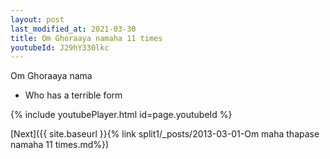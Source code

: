 ```yaml
---
layout: post
last_modified_at: 2021-03-30
title: Om Ghoraaya namaha 11 times
youtubeId: J29hY330lkc
---
```

 
 
Om Ghoraaya nama 
 
 -  Who has a terrible form 
 
  
 
  
 
 
 
 
 
 


{% include youtubePlayer.html id=page.youtubeId %}
 
[Next]({{ site.baseurl }}{% link  split1/_posts/2013-03-01-Om maha thapase namaha 11 times.md%})
 
